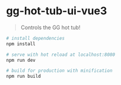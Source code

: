 # gg-hot-tub-ui-vue3

> Controls the GG hot tub!

``` bash
# install dependencies
npm install

# serve with hot reload at localhost:8080
npm run dev

# build for production with minification
npm run build
```
